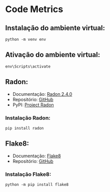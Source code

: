 # Code Metrics


  ## Instalação do ambiente virtual:
    python -m venv env
  
  ## Ativação do ambiente virtual:
    env\Scripts\activate
  
  ## Radon:
   * Documentação: [Radon 2.4.0](https://radon.readthedocs.io/en/latest/index.html)
   * Repositório: [GitHub](https://github.com/rubik/radon)
   * PyPI: [Project Radon](https://pypi.org/project/radon/)
  
  ### Instalação Radon:  
    pip install radon
  
  ## Flake8:
   * Documentação: [Flake8](http://flake8.pycqa.org/en/latest/#)
   * Repositório: [GitHub](https://github.com/PyCQA/flake8)

  ### Instalação Flake8:
    python -m pip install flake8